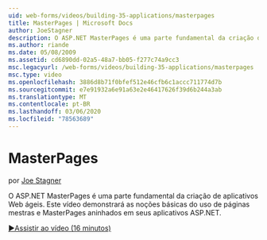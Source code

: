 ```yaml
---
uid: web-forms/videos/building-35-applications/masterpages
title: MasterPages | Microsoft Docs
author: JoeStagner
description: O ASP.NET MasterPages é uma parte fundamental da criação de aplicativos Web ágeis. Este vídeo demonstrará as noções básicas do uso de páginas mestras e MasterPages aninhados em...
ms.author: riande
ms.date: 05/08/2009
ms.assetid: cd6890dd-02a5-48a7-bb05-f277c74a9cc3
msc.legacyurl: /web-forms/videos/building-35-applications/masterpages
msc.type: video
ms.openlocfilehash: 3886d8b71f0bfef512e46cfb6c1accc711774d7b
ms.sourcegitcommit: e7e91932a6e91a63e2e46417626f39d6b244a3ab
ms.translationtype: MT
ms.contentlocale: pt-BR
ms.lasthandoff: 03/06/2020
ms.locfileid: "78563689"
---
```

# <a name="masterpages"></a>MasterPages

por [Joe Stagner](https://github.com/JoeStagner)

O ASP.NET MasterPages é uma parte fundamental da criação de aplicativos Web ágeis. Este vídeo demonstrará as noções básicas do uso de páginas mestras e MasterPages aninhados em seus aplicativos ASP.NET.

[&#9654;Assistir ao vídeo (16 minutos)](https://channel9.msdn.com/Blogs/ASP-NET-Site-Videos/masterpages)

